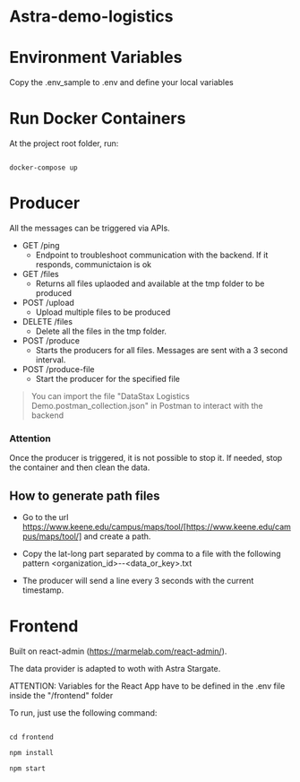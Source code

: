 # Astra-demo-logistics

# Environment Variables

Copy the .env_sample to .env and define your local variables

# Run Docker Containers

At the project root folder, run:

```

docker-compose up

```

# Producer

All the messages can be triggered via APIs.

- GET /ping
  - Endpoint to troubleshoot communication with the backend. If it responds, communictaion is ok
- GET /files
  - Returns all files uplaoded and available at the tmp folder to be produced
- POST /upload
  - Upload multiple files to be produced
- DELETE /files
  - Delete all the files in the tmp folder.
- POST /produce
  - Starts the producers for all files. Messages are sent with a 3 second interval.
- POST /produce-file
  - Start the producer for the specified file

> You can import the file "DataStax Logistics Demo.postman_collection.json" in Postman to interact with the backend

### Attention

Once the producer is triggered, it is not possible to stop it. If needed, stop the container and then clean the data.

## How to generate path files

- Go to the url https://www.keene.edu/campus/maps/tool/[https://www.keene.edu/campus/maps/tool/] and create a path.

- Copy the lat-long part separated by comma to a file with the following pattern <organization_id>-<device-id>-<data_or_key>.txt

- The producer will send a line every 3 seconds with the current timestamp.

# Frontend

Built on react-admin (https://marmelab.com/react-admin/).

The data provider is adapted to woth with Astra Stargate.

ATTENTION: Variables for the React App have to be defined in the .env file inside the "/frontend" folder

To run, just use the following command:

```

cd frontend

npm install

npm start

```
